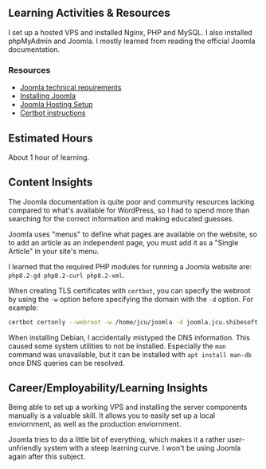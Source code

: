 Learning Activities & Resources
-------------------------------
I set up a hosted VPS and installed Nginx, PHP and MySQL. I also installed phpMyAdmin and Joomla. I mostly learned from reading the official Joomla documentation.

### Resources
 * [Joomla technical requirements](https://manual.joomla.org/docs/next/get-started/technical-requirements/)
 * [Installing Joomla](https://docs.joomla.org/Special:MyLanguage/J4.x:Installing_Joomla)
 * [Joomla Hosting Setup](https://docs.joomla.org/J4.x:Hosting_Setup)
 * [Certbot instructions](https://certbot.eff.org/instructions?ws=other&os=debianbuster)

Estimated Hours
---------------
About 1 hour of learning.

Content Insights
----------------
The Joomla documentation is quite poor and community resources lacking compared to what's available for WordPress, so I had to spend more than searching for the correct information and making educated guesses.

Joomla uses "menus" to define what pages are available on the website, so to add an article as an independent page, you must add it as a "Single Article" in your site's menu.

I learned that the required PHP modules for running a Joomla website are: `php8.2-gd php8.2-curl php8.2-xml`.

When creating TLS certificates with `certbot`, you can specify the webroot by using the `-w` option before specifying the domain with the `-d` option. For example:
```sh
certbot certonly --webroot -w /home/jcu/joomla -d joomla.jcu.shibesoft.com
```

When installing Debian, I accidentally mistyped the DNS information. This caused some system utilities to not be installed. Especially the `man` command was unavailable, but it can be installed with `apt install man-db` once DNS queries can be resolved.

Career/Employability/Learning Insights
--------------------------------------

Being able to set up a working VPS and installing the server components manually is a valuable skill. It allows you to easily set up a local enviornment, as well as the production enviornment.

Joomla tries to do a little bit of everything, which makes it a rather user-unfriendly system with a steep learning curve. I won't be using Joomla again after this subject.
